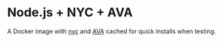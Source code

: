 # Node.js + NYC + AVA

A Docker image with [nyc][] and [AVA][] cached for quick installs when testing.

[nyc]: https://www.npmjs.com/package/nyc
[AVA]: https://github.com/avajs/ava
